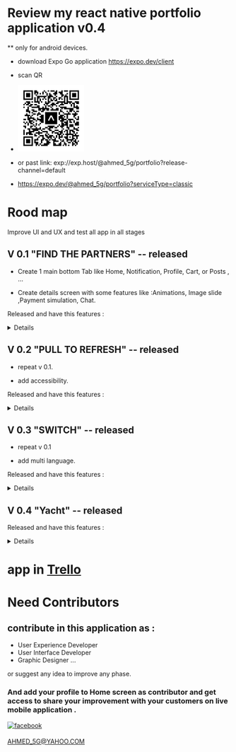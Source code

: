 # Review my react native portfolio application v0.4

\*\* only for android devices.

- download Expo Go application https://expo.dev/client

- scan QR

- <a href="exp://exp.host/@ahmed_5g/portfolio?release-channel=default">

  <img
     width=150 height= 150
      src="./assets/images/expo-go-portfolio-default.svg">
  </a>

- or past link:
  exp://exp.host/@ahmed_5g/portfolio?release-channel=default

- https://expo.dev/@ahmed_5g/portfolio?serviceType=classic

# Rood map

Improve UI and UX and test all app in all stages

## V 0.1 "FIND THE PARTNERS" -- released

- Create 1 main bottom Tab like Home, Notification, Profile, Cart, or Posts , ...

- Create details screen with some features like :Animations, Image slide ,Payment simulation, Chat.

Released and have this features :

<details>
  <summary>Details</summary>

- Home Screen with 2 sections
- Hotel details screen contains :
  - Images Slider automated with mini images
  - booking button with loading indicator and 2 flash messages for both senarios .
  </details>

## V 0.2 "PULL TO REFRESH" -- released

- repeat v 0.1.

- add accessibility.

Released and have this features :

<details>
  <summary>Details</summary>
  
- feeds tab added , text , image and videos posts.

- pull to refresh feature.

- scroll to top when tab in feed tab.

- video stop when scroll away .

- user experience improved by add micro interactions : animations, sounds and alert messages ...

- accessibility improved and tested by google accessibility scanner application and android talkback .

- follow user and he will follow you back .
  </details>

## V 0.3 "SWITCH" -- released

- repeat v 0.1

- add multi language.

Released and have this features :

<details>
  <summary>Details</summary>
- upgraded bottom tab add dynamic open and close, add more drawer features in.

- settings Tab has added contains:

  - multi language option.
  - reading theme options so user can save his reading theme to use it in app.

- Horses Section has added to Home screen contains:

  - shared element feature.
  - 3 switchable modals to improve browsing all Item content in one screen instead of use many.

- add skeleton animations to posts while download , resize some icons improve UI / UX, fix bugs and improve accessability .
  </details>

## V 0.4 "Yacht" -- released

Released and have this features :

<details>
<summary>Details</summary>

- add yacht section with custom image viewer.

- add design theme primary, secondary, and action color ... .

- apply all them in all app sections
- hide horses section for now .

- redesign home cards Hotels card and Contributors card.
  </details>

# app in [Trello](https://trello.com/b/LCgVV444/portfolio)

# Need Contributors

## contribute in this application as :

- User Experience Developer
- User Interface Developer
- Graphic Designer
  ...

or suggest any idea to improve any phase.

### And add your profile to Home screen as contributor and get access to share your improvement with your customers on live mobile application .

 <a href="https://www.facebook.com/profile.php?id=100086148849098" target="_blank">
<img src=https://img.shields.io/badge/facebook-%232E87FB.svg?&style=for-the-badge&logo=facebook&logoColor=white alt=facebook style="margin-bottom: 5px;" />
</a>

AHMED_5G@YAHOO.COM
